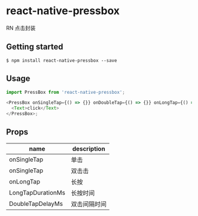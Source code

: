 # react-native-pressbox

RN 点击封装

## Getting started

`$ npm install react-native-pressbox --save`

## Usage

```javascript
import PressBox from 'react-native-pressbox';

<PressBox onSingleTap={() => {}} onDoubleTap={() => {}} onLongTap={() => {}}>
  <Text>click</Text>
</PressBox>;
```

## Props

| name              | description  |
| ----------------- | ------------ |
| onSingleTap       | 单击         |
| onSingleTap       | 双击击       |
| onLongTap         | 长按         |
| LongTapDurationMs | 长按时间     |
| DoubleTapDelayMs  | 双击间隔时间 |
